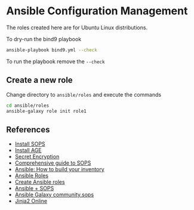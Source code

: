 # Ansible Configuration Management

The roles created here are for Ubuntu Linux distributions.

To dry-run the bind9 playbook

```bash
ansible-playbook bind9.yml --check
```

To run the playbook remove the ```--check```

## Create a new role

Change directory to `ansible/roles` and execute the commands

```bash
cd ansible/roles
ansible-galaxy role init role1
```

## References

- [Install SOPS](https://github.com/getsops/sops/releases)
- [Install AGE](https://technotim.live/posts/install-age/)
- [Secret Encryption](https://technotim.live/posts/secret-encryption-sops/)
- [Comprehensive guide to SOPS](https://blog.gitguardian.com/a-comprehensive-guide-to-sops/)
- [Ansible: How to build your inventory](https://docs.ansible.com/ansible/latest/inventory_guide/intro_inventory.html)
- [Ansible Roles](https://spacelift.io/blog/ansible-roles)
- [Create Ansible roles](https://www.redhat.com/sysadmin/developing-ansible-role)
- [Ansible + SOPS](https://docs.ansible.com/ansible/latest/collections/community/sops/docsite/guide.html)
- [Ansible Galaxy community.sops](https://galaxy.ansible.com/ui/repo/published/community/sops/)
- [Jinja2 Online](http://jinja.quantprogramming.com/)

